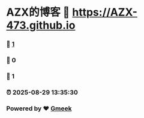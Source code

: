 # AZX的博客 :link: https://AZX-473.github.io 
### :page_facing_up: [1](https://AZX-473.github.io/tag.html) 
### :speech_balloon: 0 
### :hibiscus: 1 
### :alarm_clock: 2025-08-29 13:35:30 
### Powered by :heart: [Gmeek](https://github.com/Meekdai/Gmeek)

